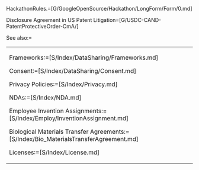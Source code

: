 HackathonRules.=[G/GoogleOpenSource/Hackathon/LongForm/Form/0.md]

Disclosure Agreement in US Patent Litigation=[G/USDC-CAND-PatentProtectiveOrder-CmA/]  

See also:=<table><tr><td>

Frameworks:=[S/Index/DataSharing/Frameworks.md]

Consent:=[S/Index/DataSharing/Consent.md]

Privacy Policies:=[S/Index/Privacy.md]

NDAs:=[S/Index/NDA.md]

Employee Invention Assignments:=[S/Index/Employ/InventionAssignment.md]

Biological Materials Transfer Agreements:=[S/Index/Bio_MaterialsTransferAgreement.md]

Licenses:=[S/Index/License.md]
